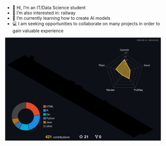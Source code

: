 - 👋 Hi, I’m an IT/Data Science student
- 🚆 I’m also interested in: railway 
- 🏫 I’m currently learning how to create AI models
- 💻 I am seeking opportunities to collaborate on many projects in order to gain valuable experience

![Contribution chart](profile-3d-contrib/profile-night-rainbow.svg)
